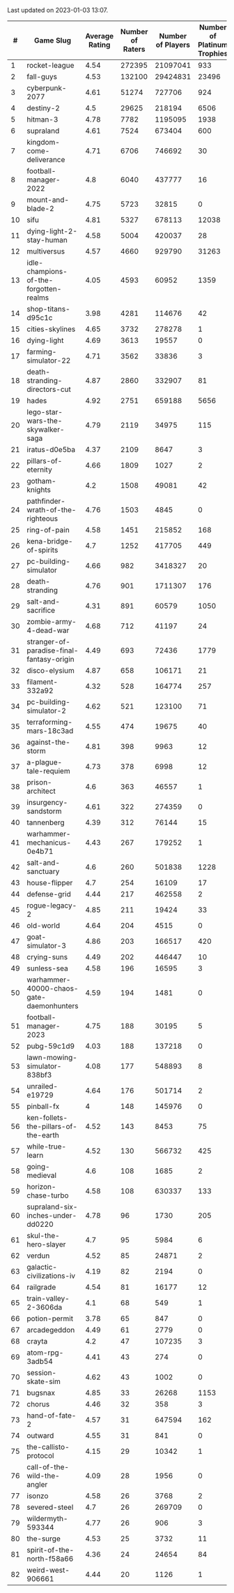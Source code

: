 Last updated on 2023-01-03 13:07.


|#|Game Slug|Average Rating|Number of Raters|Number of Players|Number of Platinum Trophies|Max Rarity (%)|
|---|---|---|---|---|---|---|
|1|rocket-league|4.54|272395|21097041|933|77|
|2|fall-guys|4.53|132100|29424831|23496|8|
|3|cyberpunk-2077|4.61|51274|727706|924|64|
|4|destiny-2|4.5|29625|218194|6506|94|
|5|hitman-3|4.78|7782|1195095|1938|47|
|6|supraland|4.61|7524|673404|600|99|
|7|kingdom-come-deliverance|4.71|6706|746692|30|30|
|8|football-manager-2022|4.8|6040|437777|16|49|
|9|mount-and-blade-2|4.75|5723|32815|0|22|
|10|sifu|4.81|5327|678113|12038|96|
|11|dying-light-2-stay-human|4.58|5004|420037|28|5|
|12|multiversus|4.57|4660|929790|31263|76|
|13|idle-champions-of-the-forgotten-realms|4.05|4593|60952|1359|17|
|14|shop-titans-d95c1c|3.98|4281|114676|42|97|
|15|cities-skylines|4.65|3732|278278|1|72|
|16|dying-light|4.69|3613|19557|0|95|
|17|farming-simulator-22|4.71|3562|33836|3|77|
|18|death-stranding-directors-cut|4.87|2860|332907|81|90|
|19|hades|4.92|2751|659188|5656|89|
|20|lego-star-wars-the-skywalker-saga|4.79|2119|34975|115|97|
|21|iratus-d0e5ba|4.37|2109|8647|3|85|
|22|pillars-of-eternity|4.66|1809|1027|2|80|
|23|gotham-knights|4.2|1508|49081|42|23|
|24|pathfinder-wrath-of-the-righteous|4.76|1503|4845|0|48|
|25|ring-of-pain|4.58|1451|215852|168|96|
|26|kena-bridge-of-spirits|4.7|1252|417705|449|94|
|27|pc-building-simulator|4.66|982|3418327|20|48|
|28|death-stranding|4.76|901|1711307|176|91|
|29|salt-and-sacrifice|4.31|891|60579|1050|91|
|30|zombie-army-4-dead-war|4.68|712|41197|24|67|
|31|stranger-of-paradise-final-fantasy-origin|4.49|693|72436|1779|98|
|32|disco-elysium|4.87|658|106171|21|28|
|33|filament-332a92|4.32|528|164774|257|93|
|34|pc-building-simulator-2|4.62|521|123100|71|74|
|35|terraforming-mars-18c3ad|4.55|474|19675|40|46|
|36|against-the-storm|4.81|398|9963|12|35|
|37|a-plague-tale-requiem|4.73|378|6998|12|91|
|38|prison-architect|4.6|363|46557|1|31|
|39|insurgency-sandstorm|4.61|322|274359|0|6|
|40|tannenberg|4.39|312|76144|15|88|
|41|warhammer-mechanicus-0e4b71|4.43|267|179252|1|25|
|42|salt-and-sanctuary|4.6|260|501838|1228|83|
|43|house-flipper|4.7|254|16109|17|94|
|44|defense-grid|4.44|217|462558|2|80|
|45|rogue-legacy-2|4.85|211|19424|33|3|
|46|old-world|4.64|204|4515|0|83|
|47|goat-simulator-3|4.86|203|166517|420|91|
|48|crying-suns|4.49|202|446447|10|65|
|49|sunless-sea|4.58|196|16595|3|36|
|50|warhammer-40000-chaos-gate-daemonhunters|4.59|194|1481|0|73|
|51|football-manager-2023|4.75|188|30195|5|79|
|52|pubg-59c1d9|4.03|188|137218|0|73|
|53|lawn-mowing-simulator-838bf3|4.08|177|548893|8|85|
|54|unrailed-e19729|4.64|176|501714|2|7|
|55|pinball-fx|4|148|145976|0|85|
|56|ken-follets-the-pillars-of-the-earth|4.52|143|8453|75|46|
|57|while-true-learn|4.52|130|566732|425|93|
|58|going-medieval|4.6|108|1685|2|67|
|59|horizon-chase-turbo|4.58|108|630337|133|88|
|60|supraland-six-inches-under-dd0220|4.78|96|1730|205|99|
|61|skul-the-hero-slayer|4.7|95|5984|6|96|
|62|verdun|4.52|85|24871|2|75|
|63|galactic-civilizations-iv|4.19|82|2194|0|80|
|64|railgrade|4.54|81|16177|12|98|
|65|train-valley-2-3606da|4.1|68|549|1|89|
|66|potion-permit|3.78|65|847|0|98|
|67|arcadegeddon|4.49|61|2779|0|91|
|68|crayta|4.2|47|107235|3|23|
|69|atom-rpg-3adb54|4.41|43|274|0|97|
|70|session-skate-sim|4.62|43|1002|0|25|
|71|bugsnax|4.85|33|26268|1153|97|
|72|chorus|4.46|32|358|3|86|
|73|hand-of-fate-2|4.57|31|647594|162|72|
|74|outward|4.55|31|841|0|72|
|75|the-callisto-protocol|4.15|29|10342|1|93|
|76|call-of-the-wild-the-angler|4.09|28|1956|0|57|
|77|isonzo|4.58|26|3768|2|58|
|78|severed-steel|4.7|26|269709|0|0.1|
|79|wildermyth-593344|4.77|26|906|3|14|
|80|the-surge|4.53|25|3732|11|94|
|81|spirit-of-the-north-f58a66|4.36|24|24654|84|64|
|82|weird-west-906661|4.44|20|1126|1|84|
